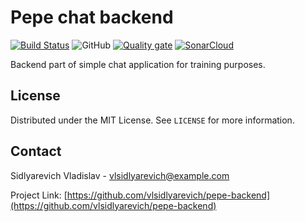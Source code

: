 # Pepe chat backend
[![Build Status](https://travis-ci.com/vlsidlyarevich/pepe-backend.svg?branch=main)](https://travis-ci.com/vlsidlyarevich/pepe-backend)
![GitHub](https://img.shields.io/github/license/vlsidlyarevich/pepe-backend)
[![Quality gate](https://sonarcloud.io/api/project_badges/quality_gate?project=vlsidlyarevich_pepe-backend)](https://sonarcloud.io/dashboard?id=vlsidlyarevich_pepe-backend)
[![SonarCloud](https://sonarcloud.io/images/project_badges/sonarcloud-black.svg)](https://sonarcloud.io/dashboard?id=vlsidlyarevich_pepe-backend)

Backend part of simple chat application for training purposes. 



<!-- LICENSE -->
## License

Distributed under the MIT License. See `LICENSE` for more information.


<!-- CONTACT -->
## Contact

Sidlyarevich Vladislav - vlsidlyarevich@example.com

Project Link: [https://github.com/vlsidlyarevich/pepe-backend](https://github.com/vlsidlyarevich/pepe-backend)